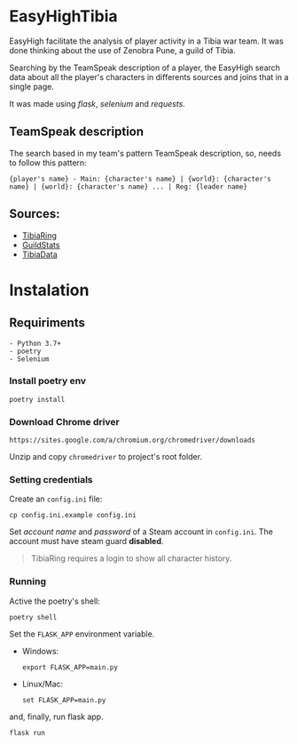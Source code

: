 # EasyHighTibia
EasyHigh facilitate the analysis of player activity in a Tibia war team. 
It was done thinking about the use of Zenobra Pune, a guild of Tibia. 

Searching by the TeamSpeak description of a player, the EasyHigh search data about all the 
player's characters in differents sources and joins that in a single page.

It was made using *flask*, *selenium* and *requests*.

## TeamSpeak description
The search based in my team's pattern TeamSpeak description, so, needs to follow this pattern:

    {player's name} - Main: {character's name} | {world}: {character's name} | {world}: {character's name} ... | Reg: {leader name}

## Sources:
- [TibiaRing](http://www.tibiaring.com/)
- [GuildStats](https://guildstats.eu/)
- [TibiaData](https://tibiadata.com/)

# Instalation

## Requiriments
```
- Python 3.7+
- poetry
- Selenium
```

### Install poetry env
```
poetry install
```

### Download Chrome driver
 
```
https://sites.google.com/a/chromium.org/chromedriver/downloads
```
Unzip and copy `chromedriver` to project's root folder.

### Setting credentials
Create an `config.ini` file:
```
cp config.ini.example config.ini
```
Set *account name* and *password* of a Steam account in `config.ini`.
The account must have steam guard **disabled**.

> TibiaRing requires a login to show all character history.

### Running
Active the poetry's shell:
```
poetry shell
```
Set the `FLASK_APP` environment variable.

- Windows:
    ```
    export FLASK_APP=main.py
    ```
- Linux/Mac:
    ```
    set FLASK_APP=main.py
    ```
and, finally, run flask app.
```
flask run
```